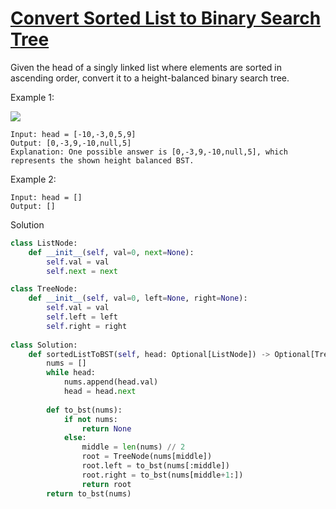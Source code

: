# [Convert Sorted List to Binary Search Tree](https://leetcode.com/problems/convert-sorted-list-to-binary-search-tree/)

Given the head of a singly linked list where elements are sorted in ascending order, convert it to a height-balanced 
binary search tree.

Example 1:

![](https://assets.leetcode.com/uploads/2020/08/17/linked.jpg)

```
Input: head = [-10,-3,0,5,9]
Output: [0,-3,9,-10,null,5]
Explanation: One possible answer is [0,-3,9,-10,null,5], which represents the shown height balanced BST.
```
Example 2:
```
Input: head = []
Output: []
```
Solution
```python
class ListNode:
    def __init__(self, val=0, next=None):
        self.val = val
        self.next = next

class TreeNode:
    def __init__(self, val=0, left=None, right=None):
        self.val = val
        self.left = left
        self.right = right
        
class Solution:
    def sortedListToBST(self, head: Optional[ListNode]) -> Optional[TreeNode]:
        nums = []
        while head:
            nums.append(head.val)
            head = head.next
            
        def to_bst(nums):
            if not nums:
                return None
            else:
                middle = len(nums) // 2
                root = TreeNode(nums[middle])
                root.left = to_bst(nums[:middle])
                root.right = to_bst(nums[middle+1:])
                return root
        return to_bst(nums)
```